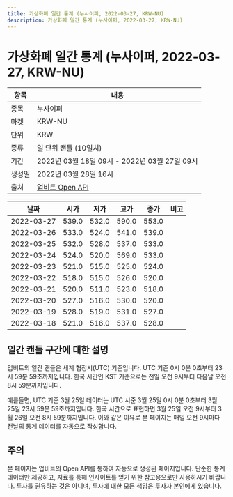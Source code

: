 ```yaml
---
title: 가상화폐 일간 통계 (누사이퍼, 2022-03-27, KRW-NU)
description: 가상화폐 일간 통계 (누사이퍼, 2022-03-27, KRW-NU)
---
```


가상화폐 일간 통계 (누사이퍼, 2022-03-27, KRW-NU)
===

|항목|내용|
|--|--|
|종목|누사이퍼|
|마켓|KRW-NU|
|단위|KRW|
|종류|일 단위 캔들 (10일치)|
|기간|2022년 03월 18일 09시 - 2022년 03월 27일 09시|
|생성일|2022년 03월 28일 16시|
|출처|[업비트 Open API](https://docs.upbit.com)|


|날짜|시가|저가|고가|종가|비고|
|--|--|--|--|--|--|
|2022-03-27|539.0|532.0|590.0|553.0|    |
|2022-03-26|533.0|524.0|541.0|539.0|    |
|2022-03-25|532.0|528.0|537.0|533.0|    |
|2022-03-24|524.0|520.0|569.0|533.0|    |
|2022-03-23|521.0|515.0|525.0|524.0|    |
|2022-03-22|518.0|515.0|526.0|520.0|    |
|2022-03-21|520.0|511.0|523.0|518.0|    |
|2022-03-20|527.0|516.0|530.0|520.0|    |
|2022-03-19|528.0|519.0|531.0|527.0|    |
|2022-03-18|521.0|516.0|537.0|528.0|    |


일간 캔들 구간에 대한 설명
---


업비트의 일간 캔들은 세계 협정시(UTC) 기준입니다. 
UTC 기준 0시 0분 0초부터 23시 59분 59초까지입니다. 
한국 시간인 KST 기준으로는 전일 오전 9시부터 다음날 오전 8시 59분까지입니다. 


예를들면, UTC 기준 3월 25일 데이터는 UTC 시준 3월 25일 0시 0분 0초부터 3월 25일 23시 59분 59초까지입니다. 
한국 시간으로 표현하면 3월 25일 오전 9시부터 3월 26일 오전 8시 59분까지입니다. 
이와 같은 이유로 본 페이지는 매일 오전 9시마다 전날의 통계 데이터를 자동으로 작성합니다. 


주의
---


본 페이지는 업비트의 Open API를 통하여 자동으로 생성된 페이지입니다. 
단순한 통계 데이터만 제공하고, 자료를 통해 인사이트를 얻기 위한 참고용으로만 사용하시기 바랍니다. 
투자를 권유하는 것은 아니며, 투자에 대한 모든 책임은 투자자 본인에게 있습니다. 
